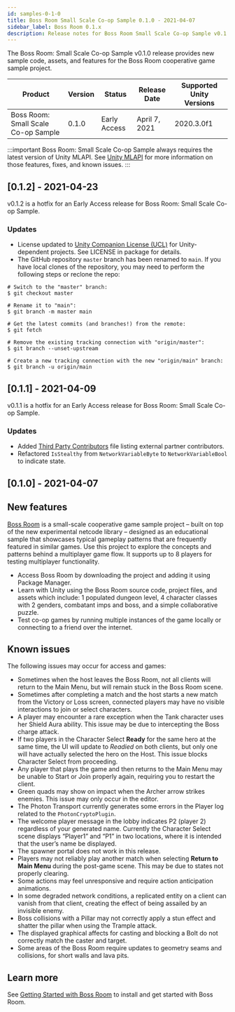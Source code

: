 ```yaml
---
id: samples-0-1-0
title: Boss Room Small Scale Co-op Sample 0.1.0 - 2021-04-07
sidebar_label: Boss Room 0.1.x
description: Release notes for Boss Room Small Scale Co-op Sample v0.1.0, the first release of the Boss Room sample project for Unity MLAPI.
---
```


The Boss Room: Small Scale Co-op Sample v0.1.0 release provides new sample code, assets, and features for the Boss Room cooperative game sample project. 

| Product | Version | Status | Release Date | Supported Unity Versions |
| -- | -- | -- | -- | -- |
| Boss Room: Small Scale Co-op Sample | 0.1.0 | Early Access | April 7, 2021 | 2020.3.0f1 |

:::important
Boss Room: Small Scale Co-op Sample always requires the latest version of Unity MLAPI. See [Unity MLAPI](../index.md) for more information on those features, fixes, and known issues.
:::

## [0.1.2] - 2021-04-23

v0.1.2 is a hotfix for an Early Access release for Boss Room: Small Scale Co-op Sample.

### Updates

* License updated to [Unity Companion License (UCL)](https://unity3d.com/legal/licenses/unity_companion_license) for Unity-dependent projects. See LICENSE in package for details.
* The GitHub repository `master` branch has been renamed to `main`. If you have local clones of the repository, you may need to perform the following steps or reclone the repo:

```
# Switch to the "master" branch:
$ git checkout master

# Rename it to "main":
$ git branch -m master main

# Get the latest commits (and branches!) from the remote:
$ git fetch

# Remove the existing tracking connection with "origin/master":
$ git branch --unset-upstream

# Create a new tracking connection with the new "origin/main" branch:
$ git branch -u origin/main
```

## [0.1.1] - 2021-04-09

v0.1.1 is a hotfix for an Early Access release for Boss Room: Small Scale Co-op Sample.

### Updates

* Added [Third Party Contributors](https://github.com/Unity-Technologies/com.unity.multiplayer.samples.coop/blob/master/third-party%20contributors.md) file listing external partner contributors.
* Refactored `IsStealthy` from `NetworkVariableByte` to `NetworkVariableBool` to indicate state.

## [0.1.0] - 2021-04-07

## New features

[Boss Room](https://github.com/Unity-Technologies/com.unity.multiplayer.samples.coop) is a small-scale cooperative game sample project – built on top of the new experimental netcode library – designed as an educational sample that showcases typical gameplay patterns that are frequently featured in similar games. Use this project to explore the concepts and patterns behind a multiplayer game flow. It supports up to 8 players for testing multiplayer functionality.

* Access Boss Room by downloading the project and adding it using Package Manager.
* Learn with Unity using the Boss Room source code, project files, and assets which include: 1 populated dungeon level, 4 character classes with 2 genders, combatant imps and boss, and a simple collaborative puzzle.
* Test co-op games by running multiple instances of the game locally or connecting to a friend over the internet.

## Known issues

The following issues may occur for access and games:

* Sometimes when the host leaves the Boss Room, not all clients will return to the Main Menu, but will remain stuck in the Boss Room scene. <!-- GOMPS-439-->
* Sometimes after completing a match and the host starts a new match from the Victory or Loss screen, connected players may have no visible interactions to join or select characters. <!-- GOMPS-464 GOMPS-506 -->
* A player may encounter a rare exception when the Tank character uses her Shield Aura ability. This issue may be due to intercepting the Boss charge attack. <!-- GOMPS-435 -->
* If two players in the Character Select **Ready** for the same hero at the same time, the UI will update to *Readied* on both clients, but only one will have actually selected the hero on the Host. This issue blocks Character Select from proceeding.  <!-- GOMPS-390 -->
* Any player that plays the game and then returns to the Main Menu may be unable to Start or Join properly again, requiring you to restart the client. <!-- GOMPS-355 -->
* Green quads may show on impact when the Archer arrow strikes enemies. This issue may only occur in the editor. <!-- GOMPS-460 -->
* The Photon Transport currently generates some errors in the Player log related to the `PhotonCryptoPlugin`. <!-- GOMPS-453 -->
* The welcome player message in the lobby indicates P2 (player 2) regardless of your generated name. Currently the Character Select scene displays “Player1” and “P1” in two locations, where it is intended that the user’s name be displayed.  <!-- GOMPS-428 --> 
* The spawner portal does not work in this release. <!-- PR #172 -->
* Players may not reliably play another match when selecting **Return to Main Menu** during the post-game scene. This may be due to states not properly clearing. <!-- PR #246-->
* Some actions may feel unresponsive and require action anticipation animations.
* In some degraded network conditions, a replicated entity on a client can vanish from that client, creating the effect of being assailed by an invisible enemy. <!-- GOMPS-380-->
* Boss collisions with a Pillar may not correctly apply a stun effect and shatter the pillar when using the Trample attack. <!-- PR #206 gomps-330 -->
* The displayed graphical affects for casting and blocking a Bolt do not correctly match the caster and target.  <!-- gomps-417 PR #223-->
* Some areas of the Boss Room require updates to geometry seams and collisions, for short walls and lava pits. <!-- GOMPS-289-->

## Learn more

See [Getting Started with Boss Room](../../docs/learn/getting-started-boss-room.md) to install and get started with Boss Room.